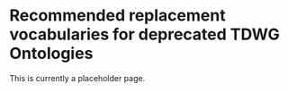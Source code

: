# Recommended replacement vocabularies for deprecated TDWG Ontologies

This is currently a placeholder page.